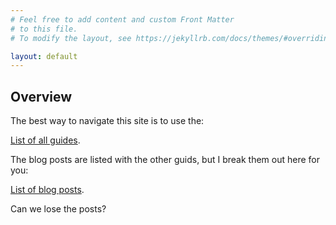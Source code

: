 ```yaml
---
# Feel free to add content and custom Front Matter
# to this file.
# To modify the layout, see https://jekyllrb.com/docs/themes/#overriding-theme-defaults

layout: default
---
```

<!-- markdownlint-disable MD041 -->

## Overview

The best way to navigate this site is to use the:

[List of all guides](guides.html).

The blog posts are listed with the other guids, but I break
them out here for you:

[List of blog posts](posts-only.html).

Can we lose the posts?
